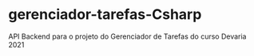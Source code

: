 # gerenciador-tarefas-Csharp
API Backend para o projeto do Gerenciador de Tarefas do curso Devaria 2021
